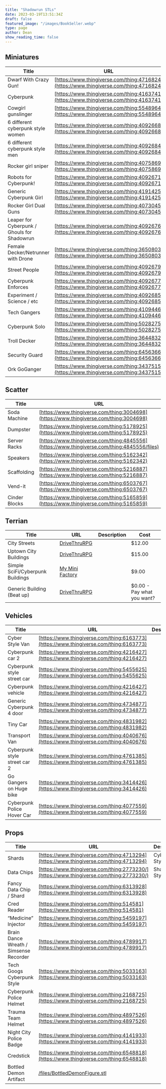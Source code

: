 ```yaml
---
title: "Shadowrun STLs"
date: 2023-03-19T13:51:34Z
draft: false
featured_image: "/images/BookSeller.webp"
type: page
author: Dean
show_reading_time: false
---
```



## Miniatures
|Title  |    URL    | Description      | Cost |
|-------|-----------|------------------|------|
|Dwarf With Crazy Gun!|[https://www.thingiverse.com/thing:4716824](https://www.thingiverse.com/thing:4716824)||Free|
|Cyberpunk |[https://www.thingiverse.com/thing:4163741](https://www.thingiverse.com/thing:4163741)|Male Character|Free|
|Cowgirl gunslinger|[https://www.thingiverse.com/thing:5548964](https://www.thingiverse.com/thing:5548964)||Free|
|6 different cyberpunk style women|[https://www.thingiverse.com/thing:4092668](https://www.thingiverse.com/thing:4092668)||Free|
|6 different cyberpunk style men|[https://www.thingiverse.com/thing:4092684](https://www.thingiverse.com/thing:4092684)||Free|
|Rocker girl sniper|[https://www.thingiverse.com/thing:4075869](https://www.thingiverse.com/thing:4075869)||Free|
|Robots for Cyberpunk!|[https://www.thingiverse.com/thing:4092671](https://www.thingiverse.com/thing:4092671)||Free|
|Generic Cyberpunk Girl|[https://www.thingiverse.com/thing:4191425](https://www.thingiverse.com/thing:4191425)||Free|
|Rocker Girl Dual Guns|[https://www.thingiverse.com/thing:4073045](https://www.thingiverse.com/thing:4073045)||Free|
|Leaper for Cyberpunk  / Ghouls for Shadowrun|[https://www.thingiverse.com/thing:4092676](https://www.thingiverse.com/thing:4092676)||Free|
|Female Decker/Netrunner with Drone|[https://www.thingiverse.com/thing:3650803](https://www.thingiverse.com/thing:3650803)||Free|
|Street People|[https://www.thingiverse.com/thing:4092679](https://www.thingiverse.com/thing:4092679)||Free|
|Cyberpunk Enforces   |[https://www.thingiverse.com/thing:4092677](https://www.thingiverse.com/thing:4092677)||Free|
|Experiment / Science / etc    |[https://www.thingiverse.com/thing:4092685](https://www.thingiverse.com/thing:4092685)||Free|
|Tech Gangers    |[https://www.thingiverse.com/thing:4109446](https://www.thingiverse.com/thing:4109446)||Free|
|Cyberpunk Solo    |[https://www.thingiverse.com/thing:5028275](https://www.thingiverse.com/thing:5028275)||Free|
|Troll Decker    |[https://www.thingiverse.com/thing:3644832](https://www.thingiverse.com/thing:3644832)||Free|
|Security Guard    |[https://www.thingiverse.com/thing:6456366](https://www.thingiverse.com/thing:6456366)||Free|
|Ork GoGanger    |[https://www.thingiverse.com/thing:3437515](https://www.thingiverse.com/thing:3437515)||Free|


## Scatter
|Title  |    URL    | Description      | Cost |
|-------|-----------|------------------|------|
|Soda Machine|[https://www.thingiverse.com/thing:3004698](https://www.thingiverse.com/thing:3004698)|| Free |
|Dumpster|[https://www.thingiverse.com/thing:5178925](https://www.thingiverse.com/thing:5178925)|| Free |
|Server Racks|[https://www.thingiverse.com/thing:4845556](https://www.thingiverse.com/thing:4845556/files)|| Free |
|Speakers|[https://www.thingiverse.com/thing:5162342](https://www.thingiverse.com/thing:5162342)|| Free |
|Scaffolding|[https://www.thingiverse.com/thing:5216887](https://www.thingiverse.com/thing:5216887)|| Free |
|Vend-it|[https://www.thingiverse.com/thing:6503767](https://www.thingiverse.com/thing:6503767)|| Free |
|Cinder Blocks|[https://www.thingiverse.com/thing:5165859](https://www.thingiverse.com/thing:5165859)||Free|

## Terrian
|Title  |    URL    | Description      | Cost |
|-------|-----------|------------------|------|
|City Streets|[DriveThruRPG](https://www.drivethrurpg.com/en/product/405382/aeurbn1-modern-urban-streets-and-sidewalks?affiliate_id=135005)||$12.00|
|Uptown City Buildings|[DriveThruRPG](https://www.drivethrurpg.com/en/product/268918/tycho-city-uptown?affiliate_id=135005)||$15.00|
|Simple SciFi/Cyberpunk Buildings|[My Mini Factory](https://www.myminifactory.com/object/3d-print-aetych01-simple-buildings-179075)||$9.00|
|Generic Building (Beat up) |[DriveThruRPG](https://www.drivethrurpg.com/en/product/465753/aetych10-tycho-city-free-rent-district?affiliate_id=135005)||$0.00 - Pay what you want?|


## Vehicles
|Title  |    URL    | Description      | Cost |
|-------|-----------|------------------|------|
|Cyber Style Van | [https://www.thingiverse.com/thing:6163773](https://www.thingiverse.com/thing:6163773)||Free|
|Cyberpunk car 2| [https://www.thingiverse.com/thing:4216427](https://www.thingiverse.com/thing:4216427)||Free|
|Cyberpunk style street car|[https://www.thingiverse.com/thing:5455625](https://www.thingiverse.com/thing:5455625)||Free|
|Cyberpunk vehicle|[https://www.thingiverse.com/thing:4216427](https://www.thingiverse.com/thing:4216427)||Free|
|Generic Cyberpunk 4 door|[https://www.thingiverse.com/thing:4734877](https://www.thingiverse.com/thing:4734877)||Free|
|Tiny Car|[https://www.thingiverse.com/thing:4831982](https://www.thingiverse.com/thing:4831982)||Free|
|Transport Van|[https://www.thingiverse.com/thing:4040676](https://www.thingiverse.com/thing:4040676)||Free|
|Cyberpunk style street car 2|[https://www.thingiverse.com/thing:4761385](https://www.thingiverse.com/thing:4761385)||Free|
|Go Gangers on Huge bike|[https://www.thingiverse.com/thing:3414426](https://www.thingiverse.com/thing:3414426)||Free|
|Cyberpunk Police Hover Car|[https://www.thingiverse.com/thing:4077559](https://www.thingiverse.com/thing:4077559)||Free|


## Props
|Title  |    URL    | Description      | Cost |
|-------|-----------|------------------|------|
|Shards|[https://www.thingiverse.com/thing:4713294](https://www.thingiverse.com/thing:4713294) |CyberPunk Style| Free |
|Data Chips|[https://www.thingiverse.com/thing:2773230/](https://www.thingiverse.com/thing:2773230/) |Shadowrun Style| Free |
|Fancy Data Chip / Shard|[https://www.thingiverse.com/thing:6313928](https://www.thingiverse.com/thing:6313928)|| Free |
|Cred Reader|[https://www.thingiverse.com/thing:514581](https://www.thingiverse.com/thing:514581)|| Free |
|“Medicine” Injector|[https://www.thingiverse.com/thing:5459197](https://www.thingiverse.com/thing:5459197)|| Free |
|Brain Dance Wreath / Simsense Recorder|[https://www.thingiverse.com/thing:4789917](https://www.thingiverse.com/thing:4789917)|| Free |
|Tech Googs Cyberpunk Style|[https://www.thingiverse.com/thing:5033163](https://www.thingiverse.com/thing:5033163)|| Free |
|Cyberpunk Police Helmet  |[https://www.thingiverse.com/thing:2168725](https://www.thingiverse.com/thing:2168725)|| Free |
|Trauma Team Helmet|[https://www.thingiverse.com/thing:4897526](https://www.thingiverse.com/thing:4897526)|| Free |
|Night City Police Badge|[https://www.thingiverse.com/thing:4141933](https://www.thingiverse.com/thing:4141933)|| Free |
|Credstick|[https://www.thingiverse.com/thing:6548818](https://www.thingiverse.com/thing:6548818)|| Free |
|Bottled Demon Artifact|[/files/BottledDemonFigure.stl](/files/BottledDemonFigure.stl)|| Free |